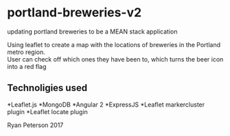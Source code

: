 # portland-breweries-v2
updating portland breweries to be a MEAN stack application

Using leaflet to create a map with the locations of breweries in the Portland metro region.  
User can check off which ones they have been to, which turns the beer icon into a red flag

## Technoligies used
 *Leaflet.js
 *MongoDB
 *Angular 2
 *ExpressJS
 *Leaflet markercluster plugin
 *Leaflet locate plugin
 
 Ryan Peterson 2017

